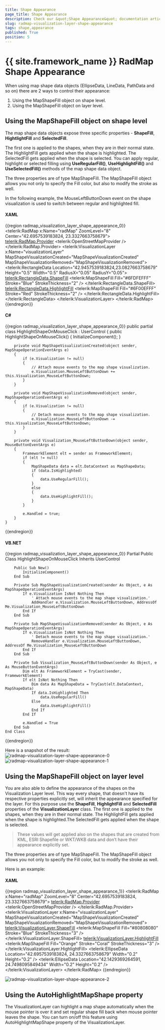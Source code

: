 ```yaml
---
title: Shape Appearance
page_title: Shape Appearance
description: Check our &quot;Shape Appearance&quot; documentation article for the RadMap {{ site.framework_name }} control.
slug: radmap-visualization-layer-shape-appearance
tags: shape,appearance
published: True
position: 5
---
```


# {{ site.framework_name }} RadMap Shape Appearance

When using map shape data objects (EllipseData, LineData, PathData and so on) there are 2 ways to control their appearance:      

1. Using the MapShapeFill object on shape level.
1. Using the MapShapeFill object on layer level.          

## Using the MapShapeFill object on shape level

The map shape data objects expose three specific properties - __ShapeFill__, __HightlightFill__ and __SelectedFill__.        

The first one is applied to the shapes, when they are in their normal state. The HighlightFill gets applied when the shape is highlighted. The SelectedFill gets applied when the shape is selected. You can apply regular, highlight or selected filling using __UseRegularFill()__, __UseHighlightFill()__ and  __UseSelectedFill()__ methods of the map shape data object.        

The three properties are of type MapShapeFill. The MapShapeFill object allows you not only to specify the Fill color, but also to modify the stroke as well.        

In the following example, the MouseLeftButtonDown event on the shape visualization is used to switch between regular and highlighted fill.        

#### __XAML__
{{region radmap_visualization_layer_shape_appearance_0}}
	<telerik:RadMap x:Name="radMap"
	                ZoomLevel="8"
	                Center="42.6957539183824, 23.3327663758679">
		<telerik:RadMap.Provider>
			<telerik:OpenStreetMapProvider />
		</telerik:RadMap.Provider>
		<telerik:VisualizationLayer x:Name="visualizationLayer"
	                                MapShapeVisualizationCreated="MapShapeVisualizationCreated"
	                                MapShapeVisualizationRemoved="MapShapeVisualizationRemoved">
			<telerik:RectangleData Location="42.9457539183824,23.0827663758679"
			                       Height="0.5"
			                       Width="0.5"
			                       RadiusX="0.05"
			                       RadiusY="0.05">
				<telerik:RectangleData.ShapeFill>
					<telerik:MapShapeFill Fill="#6FDFEFFF"
	                                      Stroke="Blue"
	                                      StrokeThickness="2" />
				</telerik:RectangleData.ShapeFill>
				<telerik:RectangleData.HighlightFill>
					<telerik:MapShapeFill Fill="#6F00EFFF"
	                                      Stroke="Red"
	                                      StrokeThickness="2" />
				</telerik:RectangleData.HighlightFill>
			</telerik:RectangleData>
		</telerik:VisualizationLayer>
	</telerik:RadMap>
{{endregion}}

#### __C#__
{{region radmap_visualization_layer_shape_appearance_0}}
	public partial class HighlightShapeOnMouseClick : UserControl
	{
		public HighlightShapeOnMouseClick()
		{
			InitializeComponent();
		}
	
		private void MapShapeVisualizationCreated(object sender, MapShapeOperationEventArgs e)
		{
			if (e.Visualization != null)
			{
				// Attach mouse events to the map shape visualization.
				e.Visualization.MouseLeftButtonDown += this.Visualization_MouseLeftButtonDown;
			}
		}
	
		private void MapShapeVisualizationRemoved(object sender, MapShapeOperationEventArgs e)
		{
			if (e.Visualization != null)
			{
				// Detach mouse events to the map shape visualization.
				e.Visualization.MouseLeftButtonDown -= this.Visualization_MouseLeftButtonDown;
			}
		}
	
		private void Visualization_MouseLeftButtonDown(object sender, MouseButtonEventArgs e)
		{
			FrameworkElement elt = sender as FrameworkElement;
			if (elt != null)
			{
				MapShapeData data = elt.DataContext as MapShapeData;
				if (data.IsHighlighted)
				{
					data.UseRegularFill();
				}
				else
				{
					data.UseHighlightFill();
				}
			}
	
			e.Handled = true;
		}
	}
{{endregion}}

#### __VB.NET__
{{region radmap_visualization_layer_shape_appearance_0}}
	Partial Public Class HighlightShapeOnMouseClick
		Inherits UserControl
	
		Public Sub New()
			InitializeComponent()
		End Sub
	
		Private Sub MapShapeVisualizationCreated(sender As Object, e As MapShapeOperationEventArgs)
			If e.Visualization IsNot Nothing Then
				' Attach mouse events to the map shape visualization.'
				AddHandler e.Visualization.MouseLeftButtonDown, AddressOf Me.Visualization_MouseLeftButtonDown
			End If
		End Sub
	
		Private Sub MapShapeVisualizationRemoved(sender As Object, e As MapShapeOperationEventArgs)
			If e.Visualization IsNot Nothing Then
				' Detach mouse events to the map shape visualization.'
				RemoveHandler e.Visualization.MouseLeftButtonDown, AddressOf Me.Visualization_MouseLeftButtonDown
			End If
		End Sub
	
		Private Sub Visualization_MouseLeftButtonDown(sender As Object, e As MouseButtonEventArgs)
			Dim elt As FrameworkElement = TryCast(sender, FrameworkElement)
			If elt IsNot Nothing Then
				Dim data As MapShapeData = TryCast(elt.DataContext, MapShapeData)
				If data.IsHighlighted Then
					data.UseRegularFill()
				Else
					data.UseHighlightFill()
				End If
			End If
	
			e.Handled = True
		End Sub
	End Class
{{endregion}}

Here is a snapshot of the result:
![radmap-visualization-layer-shape-appearance-0](images/radmap-visualization-layer-shape-appearance-0.png)
![radmap-visualization-layer-shape-appearance-1](images/radmap-visualization-layer-shape-appearance-1.png)

## Using the MapShapeFill object on layer level

You are also able to define the appearance of the shapes on the Visualization Layer level. This way every shape, that doesn't have its respective properties explicitly set, will inherit the appearance specified for the layer. For this purpose use the __ShapeFill__, __HighlightFill__ and __SelectedFill__ properties of the __VisualizationLayer__ class. The first one is applied to the shapes, when they are in their normal state. The HighlightFill gets applied when the shape is highlighted.The SelectedFill gets applied when the shape is selected.        

>These values will get applied also on the shapes that are created from KML, ESRI Shapefile or WKT/WKB data and don’t have their appearance explicitly set.          

The three properties are of type MapShapeFill. The MapShapeFill object allows you not only to specify the Fill color, but to modify the stroke as well.        

Here is an example:        

#### __XAML__
{{region radmap_visualization_layer_shape_appearance_1}}
	<telerik:RadMap x:Name="radMap"
	                ZoomLevel="8"
	                Center="42.6957539183824, 23.3327663758679">
		<telerik:RadMap.Provider>
			<telerik:OpenStreetMapProvider />
		</telerik:RadMap.Provider>
		<telerik:VisualizationLayer x:Name="visualizationLayer"
	                                MapShapeVisualizationCreated="MapShapeVisualizationCreated"
	                                MapShapeVisualizationRemoved="MapShapeVisualizationRemoved">
			<telerik:VisualizationLayer.ShapeFill>
				<telerik:MapShapeFill Fill="#80808080"
	                                  Stroke="Blue"
	                                  StrokeThickness="3" />
			</telerik:VisualizationLayer.ShapeFill>
			<telerik:VisualizationLayer.HighlightFill>
				<telerik:MapShapeFill Fill="Orange"
	                                  Stroke="Coral"
	                                  StrokeThickness="3" />
			</telerik:VisualizationLayer.HighlightFill>
			<telerik:EllipseData Location="42.6957539183824, 24.3327663758679"
	                             Width="0.2"
	                             Height="0.2" />
			<telerik:EllipseData Location="42.1429369264591, 24.7498095849434"
	                             Width="0.2"
	                             Height="0.2" />
		</telerik:VisualizationLayer>
	</telerik:RadMap>
{{endregion}}

![radmap-visualization-layer-shape-appearance-2](images/radmap-visualization-layer-shape-appearance-2.png)

## Using the AutoHighlightMapShape property      

The VisualizationLayer can highlight a map shape automatically when the mouse pointer is over it and set regular shape fill back when mouse pointer leaves the shape. You can turn on/off this feature using AutoHighlightMapShape property of the VisualizationLayer.